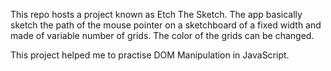 This repo hosts a project known as Etch The Sketch. The app basically sketch the path of the mouse pointer on a sketchboard of a fixed width and made of variable number of grids. The color of the grids can be changed. 

This project helped me to practise DOM Manipulation in JavaScript.